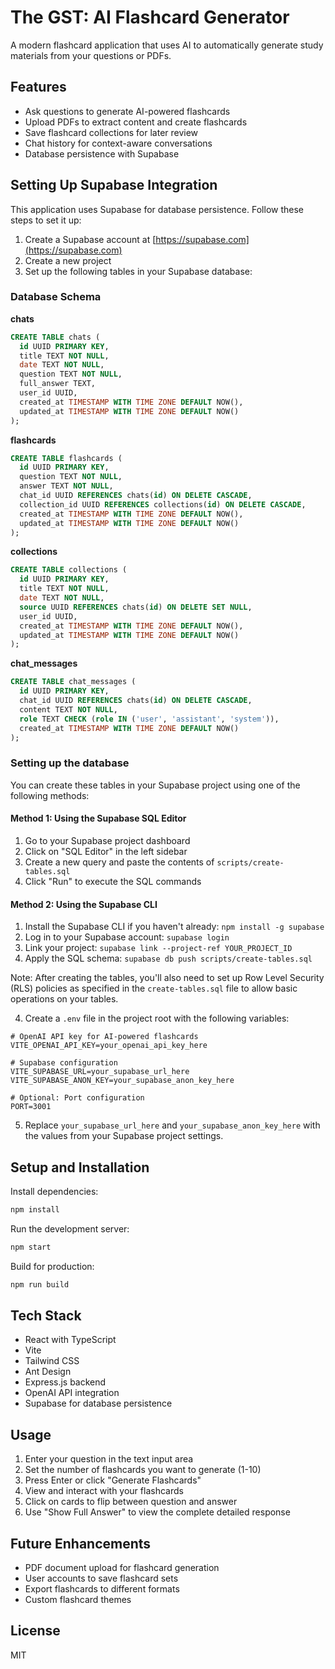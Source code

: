 # The GST: AI Flashcard Generator

A modern flashcard application that uses AI to automatically generate study materials from your questions or PDFs.

## Features

- Ask questions to generate AI-powered flashcards
- Upload PDFs to extract content and create flashcards
- Save flashcard collections for later review
- Chat history for context-aware conversations
- Database persistence with Supabase

## Setting Up Supabase Integration

This application uses Supabase for database persistence. Follow these steps to set it up:

1. Create a Supabase account at [https://supabase.com](https://supabase.com)
2. Create a new project
3. Set up the following tables in your Supabase database:

### Database Schema

**chats**
```sql
CREATE TABLE chats (
  id UUID PRIMARY KEY,
  title TEXT NOT NULL,
  date TEXT NOT NULL,
  question TEXT NOT NULL,
  full_answer TEXT,
  user_id UUID,
  created_at TIMESTAMP WITH TIME ZONE DEFAULT NOW(),
  updated_at TIMESTAMP WITH TIME ZONE DEFAULT NOW()
);
```

**flashcards**
```sql
CREATE TABLE flashcards (
  id UUID PRIMARY KEY,
  question TEXT NOT NULL,
  answer TEXT NOT NULL,
  chat_id UUID REFERENCES chats(id) ON DELETE CASCADE,
  collection_id UUID REFERENCES collections(id) ON DELETE CASCADE,
  created_at TIMESTAMP WITH TIME ZONE DEFAULT NOW(),
  updated_at TIMESTAMP WITH TIME ZONE DEFAULT NOW()
);
```

**collections**
```sql
CREATE TABLE collections (
  id UUID PRIMARY KEY,
  title TEXT NOT NULL,
  date TEXT NOT NULL,
  source UUID REFERENCES chats(id) ON DELETE SET NULL,
  user_id UUID,
  created_at TIMESTAMP WITH TIME ZONE DEFAULT NOW(),
  updated_at TIMESTAMP WITH TIME ZONE DEFAULT NOW()
);
```

**chat_messages**
```sql
CREATE TABLE chat_messages (
  id UUID PRIMARY KEY,
  chat_id UUID REFERENCES chats(id) ON DELETE CASCADE,
  content TEXT NOT NULL,
  role TEXT CHECK (role IN ('user', 'assistant', 'system')),
  created_at TIMESTAMP WITH TIME ZONE DEFAULT NOW()
);
```

### Setting up the database

You can create these tables in your Supabase project using one of the following methods:

#### Method 1: Using the Supabase SQL Editor

1. Go to your Supabase project dashboard
2. Click on "SQL Editor" in the left sidebar
3. Create a new query and paste the contents of `scripts/create-tables.sql`
4. Click "Run" to execute the SQL commands

#### Method 2: Using the Supabase CLI

1. Install the Supabase CLI if you haven't already: `npm install -g supabase`
2. Log in to your Supabase account: `supabase login`
3. Link your project: `supabase link --project-ref YOUR_PROJECT_ID`
4. Apply the SQL schema: `supabase db push scripts/create-tables.sql`

Note: After creating the tables, you'll also need to set up Row Level Security (RLS) policies as specified in the `create-tables.sql` file to allow basic operations on your tables.

4. Create a `.env` file in the project root with the following variables:
```
# OpenAI API key for AI-powered flashcards
VITE_OPENAI_API_KEY=your_openai_api_key_here

# Supabase configuration
VITE_SUPABASE_URL=your_supabase_url_here
VITE_SUPABASE_ANON_KEY=your_supabase_anon_key_here

# Optional: Port configuration
PORT=3001
```

5. Replace `your_supabase_url_here` and `your_supabase_anon_key_here` with the values from your Supabase project settings.

## Setup and Installation

Install dependencies:
```bash
npm install
```

Run the development server:
```bash
npm start
```

Build for production:
```bash
npm run build
```

## Tech Stack

- React with TypeScript
- Vite
- Tailwind CSS
- Ant Design
- Express.js backend
- OpenAI API integration
- Supabase for database persistence

## Usage

1. Enter your question in the text input area
2. Set the number of flashcards you want to generate (1-10)
3. Press Enter or click "Generate Flashcards"
4. View and interact with your flashcards
5. Click on cards to flip between question and answer
6. Use "Show Full Answer" to view the complete detailed response

## Future Enhancements

- PDF document upload for flashcard generation
- User accounts to save flashcard sets
- Export flashcards to different formats
- Custom flashcard themes

## License

MIT